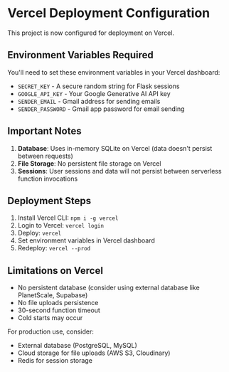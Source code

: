 # Vercel Deployment Configuration

This project is now configured for deployment on Vercel.

## Environment Variables Required

You'll need to set these environment variables in your Vercel dashboard:

- `SECRET_KEY` - A secure random string for Flask sessions
- `GOOGLE_API_KEY` - Your Google Generative AI API key
- `SENDER_EMAIL` - Gmail address for sending emails
- `SENDER_PASSWORD` - Gmail app password for email sending

## Important Notes

1. **Database**: Uses in-memory SQLite on Vercel (data doesn't persist between requests)
2. **File Storage**: No persistent file storage on Vercel
3. **Sessions**: User sessions and data will not persist between serverless function invocations

## Deployment Steps

1. Install Vercel CLI: `npm i -g vercel`
2. Login to Vercel: `vercel login`
3. Deploy: `vercel`
4. Set environment variables in Vercel dashboard
5. Redeploy: `vercel --prod`

## Limitations on Vercel

- No persistent database (consider using external database like PlanetScale, Supabase)
- No file uploads persistence
- 30-second function timeout
- Cold starts may occur

For production use, consider:
- External database (PostgreSQL, MySQL)
- Cloud storage for file uploads (AWS S3, Cloudinary)
- Redis for session storage
